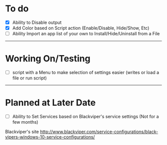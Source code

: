 # To do
- [X] Ability to Disable output
- [X] Add Color based on Script action (Enable/Disable, Hide/Show, Etc)
- [ ] Ability Import an app list of your own to Install/Hide/Uninstall from a File

--------------------------------------------------------------------------------------------------

# Working On/Testing
- [ ] script with a Menu to make selection of settings easier (writes or load a file or run script)

--------------------------------------------------------------------------------------------------

# Planned at Later Date
- [ ] Ability to Set Services based on Blackviper's service settings (Not for a few months)

Blackviper's site
http://www.blackviper.com/service-configurations/black-vipers-windows-10-service-configurations/
